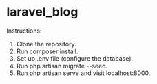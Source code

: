 # laravel_blog

Instructions:

1. Clone the repository.
2. Run composer install.
3. Set up .env file (configure the database).
4. Run php artisan migrate --seed.
5. Run php artisan serve and visit localhost:8000.
